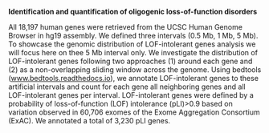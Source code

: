 **Identification and quantification of oligogenic loss-of-function disorders**

All 18,197 human genes were retrieved from the UCSC Human Genome Browser in hg19 assembly. We defined three intervals (0.5 Mb, 1 Mb, 5 Mb). To showcase the genomic distribution of LOF-intolerant genes analysis we will focus here on thee 5 Mb interval only. We investigate the distribution of LOF-intolerant genes following two approaches (1) around each gene and (2) as a non-overlapping sliding window across the genome. Using bedtools (www.bedtools.readthedocs.io), we annotate LOF-intolerant genes to these artificial intervals and count for each gene all neighboring genes and all LOF-intolerant genes per interval. LOF-intolerant genes were defined by a probability of loss-of-function (LOF) intolerance (pLI)>0.9 based on variation observed in 60,706 exomes of the Exome Aggregation Consortium (ExAC). We annotated a total of 3,230 pLI genes.
